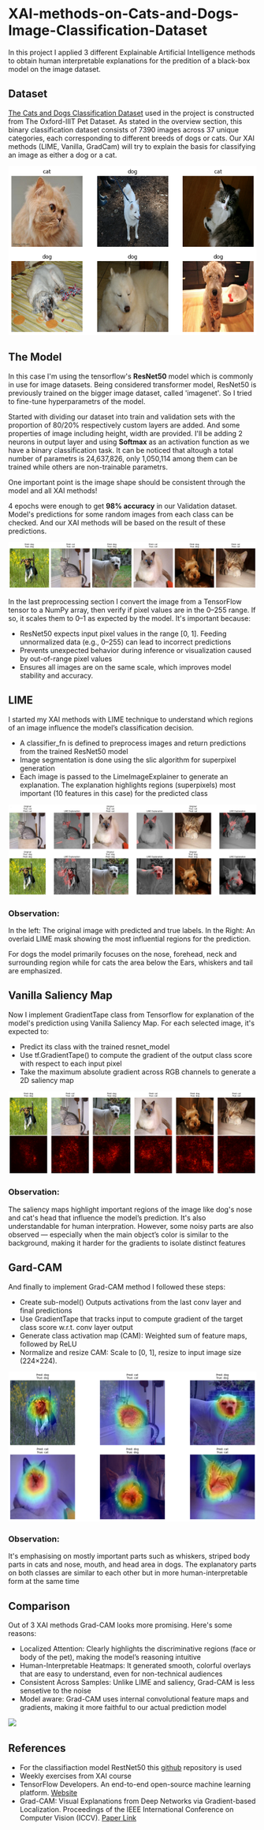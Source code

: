 # XAI-methods-on-Cats-and-Dogs-Image-Classification-Dataset
In this project I applied 3 different Explainable Artificial Intelligence methods to obtain human interpretable explanations for the predition of a black-box model on the image dataset. 

## Dataset
[The Cats and Dogs Classification Dataset](https://xaidataset.github.io/dataset/#cats-and-dogs-classification-(cat&dog-xai)) used in the project is constructed from The Oxford-IIIT Pet Dataset. As stated in the overview section, this binary classification dataset consists of 7390 images across 37 unique categories, each corresponding to different breeds of dogs or cats. Our XAI methods (LIME, Vanilla, GradCam) will try to explain the basis for classifying an image as either a dog or a cat.

![Example from dataset](https://github.com/bekhkamolov/XAI-methods-on-Cats-and-Dogs-Image-Classification-Dataset/blob/main/generated_images/example1.png)

## The Model
In this case I'm using the tensorflow's **ResNet50** model which is commonly in use for image datasets. Being considered transformer model, ResNet50 is previously trained on the bigger image dataset, called 'imagenet'. So I tried to fine-tune hyperparametrs of the model. 

Started with dividing our dataset into train and validation sets with the proportion of 80/20% respectively custom layers are added. And some properties of image including height, width are provided. I'll be adding 2 neurons in output layer and using **Softmax** as an activation function as we have a binary classification task. It can be noticed that altough a total number of parametrs is 24,637,826, only 1,050,114 among them can be trained while others are non-trainable parametrs.

One important point is the image shape should be consistent through the model and all XAI methods!

4 epochs were enough to get **98% accuracy** in our Validation dataset. Model's predictions for some random images from each class can be checked. And our XAI methods will be based on the result of these predictions.

![](https://github.com/bekhkamolov/XAI-methods-on-Cats-and-Dogs-Image-Classification-Dataset/blob/main/generated_images/predicted.png)

In the last preprocessing section I convert the image from a TensorFlow tensor to a NumPy array, then verify if pixel values are in the 0–255 range. If so, it scales them to 0–1 as expected by the model. It's important because:

  -  ResNet50 expects input pixel values in the range [0, 1]. Feeding unnormalized data (e.g., 0–255) can lead to incorrect predictions
  -  Prevents unexpected behavior during inference or visualization caused by out-of-range pixel values
  -  Ensures all images are on the same scale, which improves model stability and accuracy.
    
## LIME
I started my XAI methods with LIME technique to understand which regions of an image influence the model’s classification decision.

  -  A classifier_fn is defined to preprocess images and return predictions from the trained ResNet50 model
  -  Image segmentation is done using the slic algorithm for superpixel generation
  -  Each image is passed to the LimeImageExplainer to generate an explanation. The explanation highlights regions (superpixels) most important (10 features in this case) for the predicted       class
    
![](https://github.com/bekhkamolov/XAI-methods-on-Cats-and-Dogs-Image-Classification-Dataset/blob/main/generated_images/LIME.jpg)
### Observation: 
In the left: The original image with predicted and true labels. In the Right: An overlaid LIME mask showing the most influential regions for the prediction.

For dogs the model primarily focuses on the nose, forehead, neck and surrounding region while for cats the area below the Ears, whiskers and tail are emphasized.

## Vanilla Saliency Map
Now I implement GradientTape class from Tensorflow for explanation of the model's prediction using Vanilla Saliency Map. For each selected image, it's expected to:

  -  Predict its class with the trained resnet_model
  -  Use tf.GradientTape() to compute the gradient of the output class score with respect to each input pixel
  -  Take the maximum absolute gradient across RGB channels to generate a 2D saliency map

![](https://github.com/bekhkamolov/XAI-methods-on-Cats-and-Dogs-Image-Classification-Dataset/blob/main/generated_images/Vanilla.png)
### Observation: 
The saliency maps highlight important regions of the image like dog's nose and cat's head that influence the model’s prediction. It's also understandable for human interpration. However, some noisy parts are also observed — especially when the main object’s color is similar to the background, making it harder for the gradients to isolate distinct features

## Gard-CAM
And finally to implement Grad-CAM method I followed these steps:

  *  Create sub-model() Outputs activations from the last conv layer and final predictions
  *  Use GradientTape that tracks input to compute gradient of the target class score w.r.t. conv layer output
  *  Generate class activation map (CAM): Weighted sum of feature maps, followed by ReLU
  *  Normalize and resize CAM: Scale to [0, 1], resize to input image size (224×224).

![](https://github.com/bekhkamolov/XAI-methods-on-Cats-and-Dogs-Image-Classification-Dataset/blob/main/generated_images/Grad-CAM.png)
### Observation: 
It's emphasising on mostly important parts such as whiskers, striped body parts in cats and nose, mouth, and head area in dogs. The explanatory parts on both classes are similar to each other but in more human-interpretable form at the same time

## Comparison
Out of 3 XAI methods Grad-CAM looks more promising. Here's some reasons:

  -  Localized Attention: Clearly highlights the discriminative regions (face or body of the pet), making the model’s reasoning intuitive
  -  Human-Interpretable Heatmaps: It generated smooth, colorful overlays that are easy to understand, even for non-technical audiences
  -  Consistent Across Samples: Unlike LIME and saliency, Grad-CAM is less sensetive to the noise
  -  Model aware: Grad-CAM uses internal convolutional feature maps and gradients, making it more faithful to our actual prediction model

![](https://github.com/bekhkamolov/XAI-methods-on-Cats-and-Dogs-Image-Classification-Dataset/blob/main/generated_images/comparison.png)

## References
  *  For the classifiaction model RestNet50 this [github](https://github.com/nachi-hebbar/Transfer-Learning-ResNet-Keras) repository is used
  *  Weekly exercises from XAI course
  *  TensorFlow Developers. An end-to-end open-source machine learning platform. [Website](https://www.tensorflow.org/)
  *  Grad-CAM: Visual Explanations from Deep Networks via Gradient-based Localization. Proceedings of the IEEE International Conference on Computer Vision (ICCV). [Paper Link](https://arxiv.org/abs/1610.02391)
